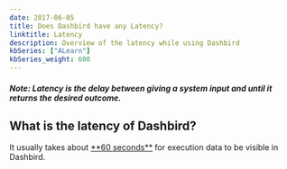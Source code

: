 ```yaml
---
date: 2017-06-05
title: Does Dashbird have any Latency? 
linktitle: Latency
description: Overview of the latency while using Dashbird
kbSeries: ["ALearn"]
kbSeries_weight: 600
---
```


#### _**Note**: Latency is the delay between giving a system input and until it returns the desired outcome._

<h2>
  <span class="h2 underlined bold">
    What is the latency of Dashbird?
  </span>
</h2>
It usually takes about <u>**60 seconds**</u> for execution data to be visible in Dashbird.